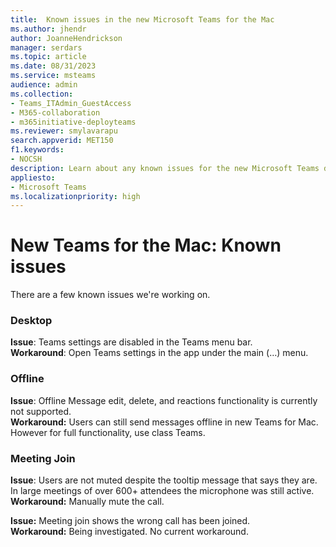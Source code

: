 ```yaml
---
title:  Known issues in the new Microsoft Teams for the Mac
ms.author: jhendr
author: JoanneHendrickson
manager: serdars
ms.topic: article
ms.date: 08/31/2023
ms.service: msteams
audience: admin
ms.collection: 
- Teams_ITAdmin_GuestAccess
- M365-collaboration
- m365initiative-deployteams
ms.reviewer: smylavarapu
search.appverid: MET150
f1.keywords:
- NOCSH
description: Learn about any known issues for the new Microsoft Teams desktop client for the Mac
appliesto: 
- Microsoft Teams
ms.localizationpriority: high
---
```

# New Teams for the Mac: Known issues 

There are a few known issues we're working on.

### Desktop

**Issue**: Teams settings are disabled in the Teams menu bar.</br>
**Workaround**: Open Teams settings in the app under the main (…) menu.

### Offline

**Issue**: Offline Message edit, delete, and reactions functionality is currently not supported.</br>
**Workaround:**  Users can still send messages offline in new Teams for Mac.  However for full functionality, use class Teams.

### Meeting Join

**Issue**: Users are not muted despite the tooltip message that says they are.  In large meetings of over 600+ attendees the microphone was still active. </br>
**Workaround:**  Manually mute the call.

**Issue:**  Meeting join shows the wrong call has been joined.</br>
**Workaround:**  Being investigated. No current workaround.


